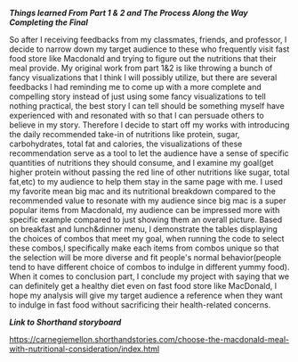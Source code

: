 ***Things learned From Part 1 & 2 and The Process Along the Way Completing the Final***

   So after l receiving feedbacks from my classmates, friends, and professor, l decide to narrow down my target audience to these who frequently visit fast food store 
like Macdonald and trying to figure out the nutritions that their meal provide. My original work from part 1&2 is like throwing a bunch of fancy visualizations that
l think l will possibly utilize, but there are several feedbacks l had reminding me to come up with a more complete and compelling story instead of
just using some fancy visualizations to tell nothing practical, the best story l can tell should be something myself have experienced with and resonated with 
so that l can persuade others to believe in my story.
  Therefore l decide to start off my works with introducing the daily recommended take-in of nutritions like protein, sugar, carbohydrates, total fat and calories,
the visualizations of these recommendation serve as a tool to let the audience have a sense of specific quantities of nutritions they should consume, and l examine
my goal(get higher protein without passing the red line of other nutritions like sugar, total fat,etc) to my audience to help them stay in the same page with me.
  I used my favorite mean big mac and its nutritional breakdown compared to the recommended value to resonate with my audience since big mac is a super popular items
from Macdonald, my audience can be impressed more with specific example compared to just showing them an overall picture.
  Based on breakfast and lunch&dinner menu, l demonstrate the tables displaying the choices of combos that meet my goal, when running the code to select these
combos,l specifically make each items from combos unique so that the selection will be more diverse and fit people's normal behavior(people tend to have different 
choice of combos to indulge in different yummy food).
  When it comes to conclusion part, l conclude my project with saying that we can definitely get a healthy diet even on fast food store like MacDonald, l hope
my analysis will give my target audience a reference when they want to indulge in fast food without sacrificing their health-related concerns.

***Link to Shorthand storyboard***

https://carnegiemellon.shorthandstories.com/choose-the-macdonald-meal-with-nutritional-consideration/index.html
